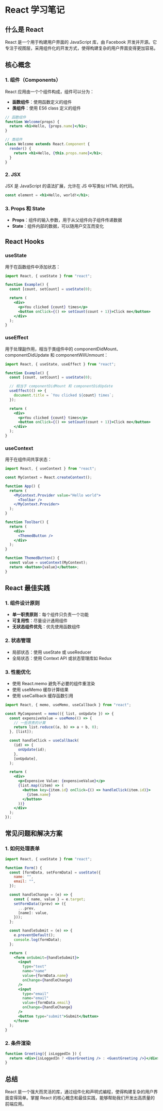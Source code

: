 # React 学习笔记

## 什么是 React

React 是一个用于构建用户界面的 JavaScript 库，由 Facebook 开发并开源。它专注于视图层，采用组件化的开发方式，使得构建复杂的用户界面变得更加容易。

## 核心概念

### 1. 组件（Components）

React 应用由一个个组件构成，组件可以分为：

- **函数组件**：使用函数定义的组件
- **类组件**：使用 ES6 class 定义的组件

```jsx
// 函数组件
function Welcome(props) {
  return <h1>Hello, {props.name}</h1>;
}

// 类组件
class Welcome extends React.Component {
  render() {
    return <h1>Hello, {this.props.name}</h1>;
  }
}
```

### 2. JSX

JSX 是 JavaScript 的语法扩展，允许在 JS 中写类似 HTML 的代码。

```jsx
const element = <h1>Hello, world!</h1>;
```

### 3. Props 和 State

- **Props**：组件的输入参数，用于从父组件向子组件传递数据
- **State**：组件内部的数据，可以随用户交互而变化

## React Hooks

### useState

用于在函数组件中添加状态：

```jsx
import React, { useState } from "react";

function Example() {
  const [count, setCount] = useState(0);

  return (
    <div>
      <p>You clicked {count} times</p>
      <button onClick={() => setCount(count + 1)}>Click me</button>
    </div>
  );
}
```

### useEffect

用于处理副作用，相当于类组件中的 componentDidMount、componentDidUpdate 和 componentWillUnmount：

```jsx
import React, { useState, useEffect } from "react";

function Example() {
  const [count, setCount] = useState(0);

  // 相当于 componentDidMount 和 componentDidUpdate
  useEffect(() => {
    document.title = `You clicked ${count} times`;
  });

  return (
    <div>
      <p>You clicked {count} times</p>
      <button onClick={() => setCount(count + 1)}>Click me</button>
    </div>
  );
}
```

### useContext

用于在组件间共享状态：

```jsx
import React, { useContext } from "react";

const MyContext = React.createContext();

function App() {
  return (
    <MyContext.Provider value="Hello world">
      <Toolbar />
    </MyContext.Provider>
  );
}

function Toolbar() {
  return (
    <div>
      <ThemedButton />
    </div>
  );
}

function ThemedButton() {
  const value = useContext(MyContext);
  return <button>{value}</button>;
}
```

## React 最佳实践

### 1. 组件设计原则

- **单一职责原则**：每个组件只负责一个功能
- **可复用性**：尽量设计通用组件
- **无状态组件优先**：优先使用函数组件

### 2. 状态管理

- 局部状态：使用 useState 或 useReducer
- 全局状态：使用 Context API 或状态管理库如 Redux

### 3. 性能优化

- 使用 React.memo 避免不必要的组件重渲染
- 使用 useMemo 缓存计算结果
- 使用 useCallback 缓存函数引用

```jsx
import React, { memo, useMemo, useCallback } from "react";

const MyComponent = memo(({ list, onUpdate }) => {
  const expensiveValue = useMemo(() => {
    // 一些昂贵的计算
    return list.reduce((a, b) => a + b, 0);
  }, [list]);

  const handleClick = useCallback(
    (id) => {
      onUpdate(id);
    },
    [onUpdate],
  );

  return (
    <div>
      <p>Expensive Value: {expensiveValue}</p>
      {list.map((item) => (
        <button key={item.id} onClick={() => handleClick(item.id)}>
          {item.name}
        </button>
      ))}
    </div>
  );
});
```

## 常见问题和解决方案

### 1. 如何处理表单

```jsx
import React, { useState } from "react";

function Form() {
  const [formData, setFormData] = useState({
    name: "",
    email: "",
  });

  const handleChange = (e) => {
    const { name, value } = e.target;
    setFormData((prev) => ({
      ...prev,
      [name]: value,
    }));
  };

  const handleSubmit = (e) => {
    e.preventDefault();
    console.log(formData);
  };

  return (
    <form onSubmit={handleSubmit}>
      <input
        type="text"
        name="name"
        value={formData.name}
        onChange={handleChange}
      />
      <input
        type="email"
        name="email"
        value={formData.email}
        onChange={handleChange}
      />
      <button type="submit">Submit</button>
    </form>
  );
}
```

### 2. 条件渲染

```jsx
function Greeting({ isLoggedIn }) {
  return <div>{isLoggedIn ? <UserGreeting /> : <GuestGreeting />}</div>;
}
```

## 总结

React 是一个强大而灵活的库，通过组件化和声明式编程，使得构建复杂的用户界面变得简单。掌握 React 的核心概念和最佳实践，能够帮助我们开发出高质量的前端应用。
